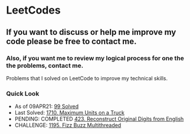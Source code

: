 # LeetCodes
## If you want to discuss or help me improve my code please be free to contact me.
### Also, if you want me to review my logical process for one the the problems, contact me.

Problems that I solved on LeetCode to improve my technical skills.

### Quick Look
- As of 09APR21: [99 Solved](https://leetcode.com/joeslee94/)
- Last Solved: [1710. Maximum Units on a Truck](https://leetcode.com/problems/maximum-units-on-a-truck/)
- PENDING: COMPLETED [423. Reconstruct Original Digits from English](https://leetcode.com/problems/reconstruct-original-digits-from-english/)
- CHALLENGE: [1195. Fizz Buzz Multithreaded](https://leetcode.com/problems/fizz-buzz-multithreaded/)
